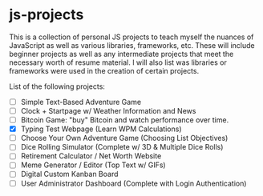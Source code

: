 # js-projects
This is a collection of personal JS projects to teach myself the nuances of JavaScript as well as various libraries, frameworks, etc. These will include beginner projects as well as any intermediate projects that meet the necessary worth of resume material. I will also list was libraries or frameworks were used in the creation of certain projects.

List of the following projects:
- [ ] Simple Text-Based Adventure Game
- [ ] Clock + Startpage w/ Weather Information and News
- [ ] Bitcoin Game: "buy" Bitcoin and watch performance over time.
- [x] Typing Test Webpage (Learn WPM Calculations)
- [ ] Choose Your Own Adventure Game (Choosing List Objectives)
- [ ] Dice Rolling Simulator (Complete w/ 3D & Multiple Dice Rolls)
- [ ] Retirement Calculator / Net Worth Website
- [ ] Meme Generator / Editor (Top Text w/ GIFs)
- [ ] Digital Custom Kanban Board
- [ ] User Administrator Dashboard (Complete with Login Authentication)
